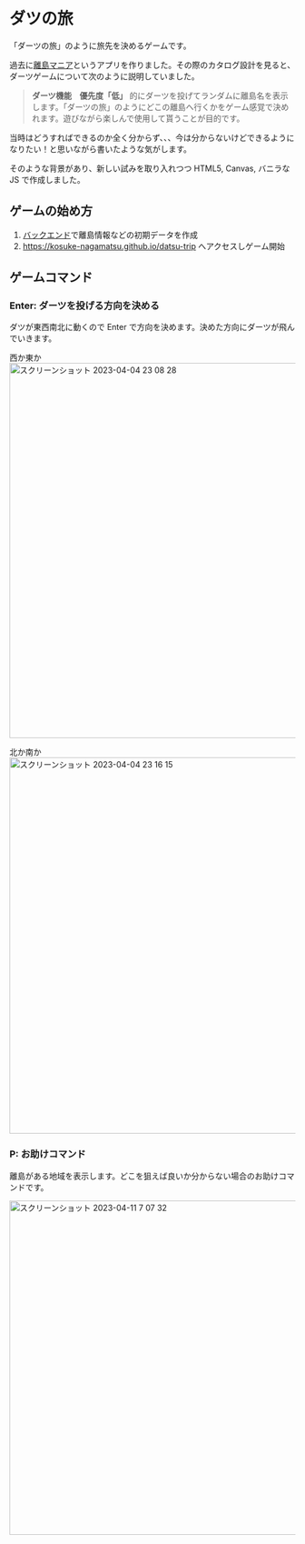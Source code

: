 # ダツの旅

「ダーツの旅」のように旅先を決めるゲームです。

過去に[離島マニア](https://github.com/Kosuke-Nagamatsu/ritomania)というアプリを作りました。その際のカタログ設計を見ると、ダーツゲームについて次のように説明していました。

> **ダーツ機能　優先度「低」**
> 的にダーツを投げてランダムに離島名を表示します。「ダーツの旅」のようにどこの離島へ行くかをゲーム感覚で決めれます。遊びながら楽しんで使用して貰うことが目的です。

当時はどうすればできるのか全く分からず、、、今は分からないけどできるようになりたい！と思いながら書いたような気がします。

そのような背景があり、新しい試みを取り入れつつ HTML5, Canvas, バニラな JS で作成しました。

## ゲームの始め方

1. [バックエンド](https://github.com/Kosuke-Nagamatsu/datsu-trip-backend)で離島情報などの初期データを作成
1. https://kosuke-nagamatsu.github.io/datsu-trip へアクセスしゲーム開始

## ゲームコマンド

### Enter: ダーツを投げる方向を決める

ダツが東西南北に動くので Enter で方向を決めます。決めた方向にダーツが飛んでいきます。

西か東か
<img width="660" alt="スクリーンショット 2023-04-04 23 08 28" src="https://user-images.githubusercontent.com/83779040/229822513-1e74a458-14f5-4f5a-8c3f-eab84f4cb289.png">

北か南か
<img width="662" alt="スクリーンショット 2023-04-04 23 16 15" src="https://user-images.githubusercontent.com/83779040/229822695-f87eb1d3-354f-462d-abbc-4bda6621f1f5.png">

### P: お助けコマンド

離島がある地域を表示します。どこを狙えば良いか分からない場合のお助けコマンドです。

<img width="588" alt="スクリーンショット 2023-04-11 7 07 32" src="https://user-images.githubusercontent.com/83779040/231008441-e37c82da-1eea-4a49-8d96-a35879fe167d.png">
